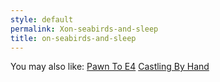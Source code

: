 ```yaml
---
style: default
permalink: Xon-seabirds-and-sleep
title: on-seabirds-and-sleep
---
```

You may also like:
[Pawn To E4](http://scp-wiki.net/pawn-to-e4)
[Castling By Hand](http://scp-wiki.net/castling-by-hand)